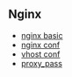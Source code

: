 ## Nginx
- [nginx basic](nginx_basic.md)
- [nginx conf](nginx.conf.md)
- [vhost conf](vhost.md)
- [proxy_pass](proxy_pass.md)